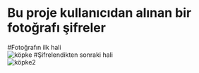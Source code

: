 # Bu proje kullanıcıdan alınan bir fotoğrafı şifreler 
#Fotoğrafın ilk hali </br>
![köpke](https://user-images.githubusercontent.com/97763635/215080833-c08ed392-d5ef-4e71-9d47-7a7dd37ef7bb.png)
#Şifrelendikten sonraki hali </br>
![köpke2](https://user-images.githubusercontent.com/97763635/215080858-43bb66ab-e58c-4a4c-bbc4-d719ffb6a123.png)

